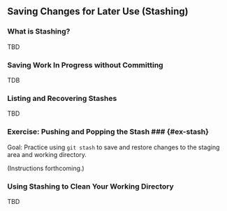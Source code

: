 Saving Changes for Later Use (Stashing)
---------------------------------------

### What is Stashing? ###

TBD

### Saving Work In Progress without Committing ###

TDB

<!--

  show various flags like git stash push --all

-->

### Listing and Recovering Stashes ###

TBD

### Exercise: Pushing and Popping the Stash ### {#ex-stash}

<div class="notes">

Goal: Practice using `git stash` to save and restore changes to the
staging area and working directory.

</div>

(Instructions forthcoming.)

### Using Stashing to Clean Your Working Directory ###

TBD

<!--

  prefer git stash push --all over git clean

-->
